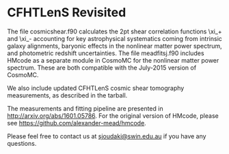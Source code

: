 # CFHTLenS Revisited

The file cosmicshear.f90 calculates the 2pt shear correlation functions \xi_+ and \xi_- accounting for key astrophysical systematics coming from intrinsic galaxy alignments, baryonic effects in the nonlinear matter power spectrum, and photometric redshift uncertainties. The file meadfitsj.f90 includes HMcode as a separate module in CosmoMC for the nonlinear matter power spectrum. These are both compatible with the July-2015 version of CosmoMC. 

We also include updated CFHTLenS cosmic shear tomography measurements, as described in the tarball. 

The measurements and fitting pipeline are presented in http://arxiv.org/abs/1601.05786. For the original version of HMcode, please see https://github.com/alexander-mead/hmcode.

Please feel free to contact us at sjoudaki@swin.edu.au if you have any questions.
